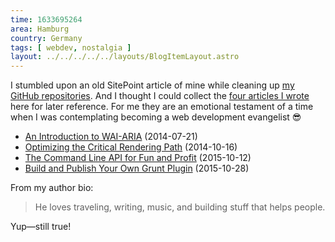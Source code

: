 ```yaml
---
time: 1633695264
area: Hamburg
country: Germany
tags: [ webdev, nostalgia ]
layout: ../../../../../layouts/BlogItemLayout.astro
---
```


I stumbled upon an old SitePoint article of mine while cleaning up [my GitHub repositories](https://github.com/stephanmax?tab=repositories). And I thought I could collect the [four articles I wrote](https://www.sitepoint.com/author/smax/) here for later reference. For me they are an emotional testament of a time when I was contemplating becoming a web development evangelist 😎


* [An Introduction to WAI-ARIA](https://www.sitepoint.com/introduction-wai-aria/) (2014-07-21)
* [Optimizing the Critical Rendering Path](https://www.sitepoint.com/optimizing-critical-rendering-path/) (2014-10-16)
* [The Command Line API for Fun and Profit](https://www.sitepoint.com/command-line-api-fun-profit/) (2015-10-12)
* [Build and Publish Your Own Grunt Plugin](https://www.sitepoint.com/build-and-publish-your-own-grunt-plugin/) (2015-10-28)

From my author bio:

> He loves traveling, writing, music, and building stuff that helps people.

Yup—still true!
